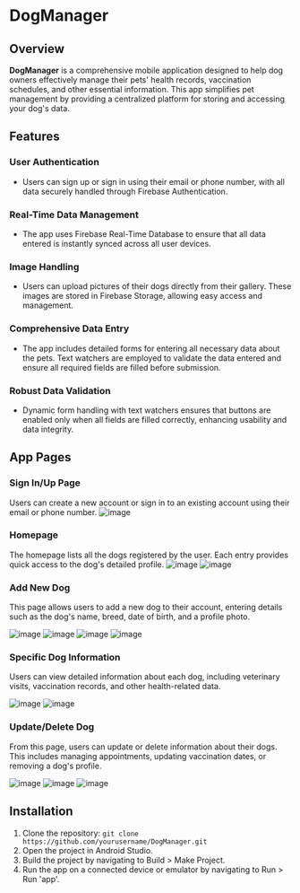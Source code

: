 # DogManager

## Overview

**DogManager** is a comprehensive mobile application designed to help dog owners effectively manage their pets' health records, vaccination schedules, and other essential information. This app simplifies pet management by providing a centralized platform for storing and accessing your dog's data.

## Features

### User Authentication
- Users can sign up or sign in using their email or phone number, with all data securely handled through Firebase Authentication.

### Real-Time Data Management
- The app uses Firebase Real-Time Database to ensure that all data entered is instantly synced across all user devices.

### Image Handling
- Users can upload pictures of their dogs directly from their gallery. These images are stored in Firebase Storage, allowing easy access and management.

### Comprehensive Data Entry
- The app includes detailed forms for entering all necessary data about the pets. Text watchers are employed to validate the data entered and ensure all required fields are filled before submission.

### Robust Data Validation
- Dynamic form handling with text watchers ensures that buttons are enabled only when all fields are filled correctly, enhancing usability and data integrity.

## App Pages

### Sign In/Up Page
Users can create a new account or sign in to an existing account using their email or phone number.
![image](https://github.com/lironbar1219/24A10357-Liron-Barsheshet-final-proj-207354614/assets/135021650/b529e70b-7fea-4f81-9978-d743284c7715)


### Homepage
The homepage lists all the dogs registered by the user. Each entry provides quick access to the dog's detailed profile.
![image](https://github.com/lironbar1219/24A10357-Liron-Barsheshet-final-proj-207354614/assets/135021650/3b43adca-1989-4594-8088-f9e611400212)
![image](https://github.com/lironbar1219/24A10357-Liron-Barsheshet-final-proj-207354614/assets/135021650/d1496058-d176-43df-9d84-a23f7b13ebe3)


### Add New Dog
This page allows users to add a new dog to their account, entering details such as the dog's name, breed, date of birth, and a profile photo.

![image](https://github.com/lironbar1219/24A10357-Liron-Barsheshet-final-proj-207354614/assets/135021650/c95d2cb7-484f-4ef8-9aa0-66819db20a4c)
![image](https://github.com/lironbar1219/24A10357-Liron-Barsheshet-final-proj-207354614/assets/135021650/5fb12883-5f45-4838-9abf-62bdc2893218)
![image](https://github.com/lironbar1219/24A10357-Liron-Barsheshet-final-proj-207354614/assets/135021650/24cd6055-d286-47da-a544-51974b8293dc)
![image](https://github.com/lironbar1219/24A10357-Liron-Barsheshet-final-proj-207354614/assets/135021650/324e797e-06e3-4b38-a904-34a5c2ed3063)


### Specific Dog Information
Users can view detailed information about each dog, including veterinary visits, vaccination records, and other health-related data.

![image](https://github.com/lironbar1219/24A10357-Liron-Barsheshet-final-proj-207354614/assets/135021650/0dd0a954-4c40-43c1-a9d0-fa55009ab0d0)
![image](https://github.com/lironbar1219/24A10357-Liron-Barsheshet-final-proj-207354614/assets/135021650/20fc0e69-a415-41d0-ab71-9a864093d700)


### Update/Delete Dog
From this page, users can update or delete information about their dogs. This includes managing appointments, updating vaccination dates, or removing a dog's profile.

![image](https://github.com/lironbar1219/24A10357-Liron-Barsheshet-final-proj-207354614/assets/135021650/4cb5cee2-1f40-4e3f-b575-8246573a7cc6)
![image](https://github.com/lironbar1219/24A10357-Liron-Barsheshet-final-proj-207354614/assets/135021650/cc90951c-babb-416d-94ee-ec1ec04f168e)
![image](https://github.com/lironbar1219/24A10357-Liron-Barsheshet-final-proj-207354614/assets/135021650/91d1be3d-0d8f-433b-b0da-f876c3669d2f)



## Installation

1. Clone the repository:
   ```git clone https://github.com/yourusername/DogManager.git```
2. Open the project in Android Studio.
3. Build the project by navigating to Build > Make Project.
4. Run the app on a connected device or emulator by navigating to Run > Run 'app'.

